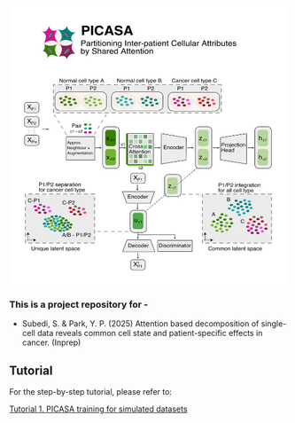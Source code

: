 
<div align="center">
    <img src="images/picasa_workflow.png" alt="Logo" width="500" height="500">
</div>



### This is a project repository for -
* Subedi, S. & Park, Y. P. (2025)
Attention based decomposition of single-cell data reveals common
cell state and patient-specific effects in cancer. (Inprep)


## Tutorial

For the step-by-step tutorial, please refer to:

<a href="https://github.com/causalpathlab/picasa/tree/main/picasa_reproducibility/analysis/tutorial/1_run_picasa_net_demo.ipynb">
 Tutorial 1. PICASA training for simulated datasets</a>